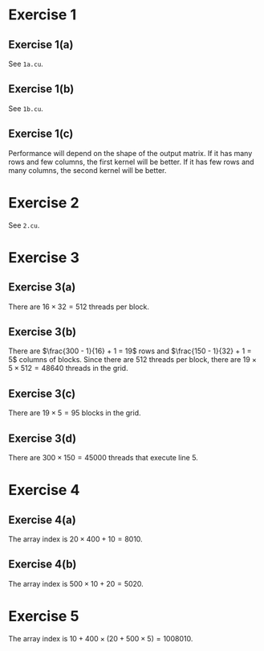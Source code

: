 # Exercise 1

## Exercise 1(a)

See `1a.cu`.

## Exercise 1(b)

See `1b.cu`.

## Exercise 1(c)

Performance will depend on the shape of the output matrix. If it has many rows and few columns, the first kernel will be better. If it has few rows and many columns, the second kernel will be better.

# Exercise 2

See `2.cu`.

# Exercise 3

## Exercise 3(a)

There are $16 \times 32 = 512$ threads per block.

## Exercise 3(b)

There are $\frac{300 - 1}{16} + 1 = 19$ rows and $\frac{150 - 1}{32} + 1 = 5$ columns
of blocks. Since there are $512$ threads per block, there are 
$19 \times 5 \times 512 = 48640$ threads in the grid.

## Exercise 3(c)

There are $19 \times 5 = 95$ blocks in the grid.

## Exercise 3(d)

There are $300 \times 150 = 45000$ threads that execute line 5.

# Exercise 4

## Exercise 4(a)

The array index is $20 \times 400 + 10 = 8010$.

## Exercise 4(b)

The array index is $500 \times 10 + 20 = 5020$.

# Exercise 5

The array index is $10 + 400 \times (20 + 500 \times 5) = 1008010$.
